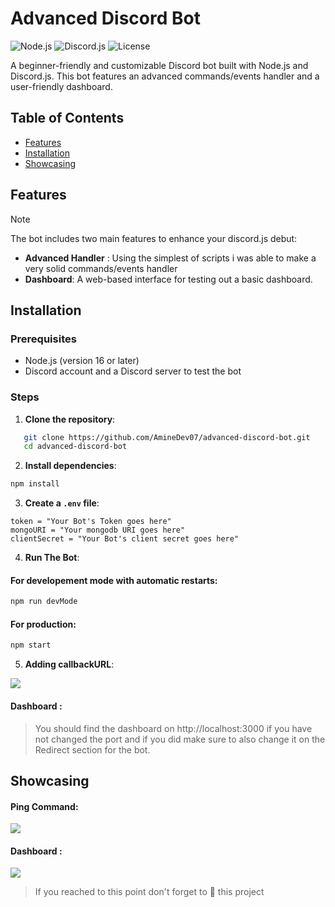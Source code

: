 # Advanced Discord Bot

![Node.js](https://img.shields.io/badge/Node.js-v20.0.0-brightgreen) ![Discord.js](https://img.shields.io/badge/Discord.js-v14.12.1-blue) ![License](https://img.shields.io/badge/License-MIT-yellow.svg)

A beginner-friendly and customizable Discord bot built with Node.js and Discord.js. This bot features an advanced commands/events handler and a user-friendly dashboard.

## Table of Contents

- [Features](#features)
- [Installation](#installation)
- [Showcasing](#showcasing)

## Features

> [!NOTE]
> The bot includes two main features to enhance your discord.js debut:
> - **Advanced Handler** : Using the simplest of scripts i was able to make a very solid commands/events handler
> - **Dashboard**: A web-based interface for testing out a basic dashboard.

## Installation

### Prerequisites

- Node.js (version 16 or later)
- Discord account and a Discord server to test the bot

### Steps

1. **Clone the repository**:

```bash
   git clone https://github.com/AmineDev07/advanced-discord-bot.git
   cd advanced-discord-bot
```
2. **Install dependencies**:

```bash
npm install
```
3. **Create a `.env` file**:
```env
token = "Your Bot's Token goes here"
mongoURI = "Your mongodb URI goes here"
clientSecret = "Your Bot's client secret goes here"
```
4. **Run The Bot**:

#### For developement mode with automatic restarts:
```bash
npm run devMode
```
#### For production:
```bash
npm start
```
5. **Adding callbackURL**:
<img src="https://imgur.com/7yYPEWy">

#### Dashboard : 
> You should find the dashboard on http://localhost:3000 if you have not changed the port and if you did make sure to also change it on the Redirect section for the bot.

## Showcasing 
#### Ping Command: 
<img src="https://media.discordapp.net/attachments/1300075032453714052/1300209975112503408/image.png?ex=67200266&is=671eb0e6&hm=c4003751926063edaf5933dcb1a75808329d80157929e272e0dffd84ce5e3c97&=&format=webp&quality=lossless&width=516&height=217">

#### Dashboard : 
<img src="https://media.discordapp.net/attachments/1300075032453714052/1300210038274523136/image.png?ex=67200275&is=671eb0f5&hm=e27add5b60dbad489e8b27d093a4fc600617c8d73bcedfd1a425edfaa51bdb98&=&format=webp&quality=lossless&width=1238&height=675">



> If you reached to this point don't forget to 🌟 this project

